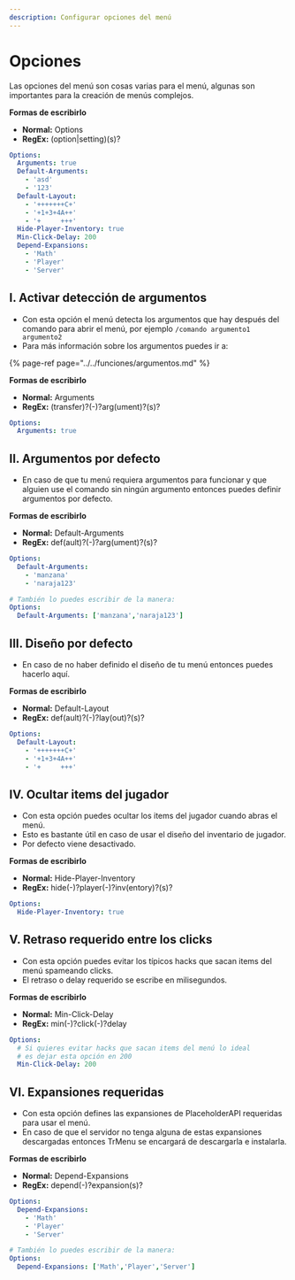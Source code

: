 ```yaml
---
description: Configurar opciones del menú
---
```


# Opciones

Las opciones del menú son cosas varias para el menú, algunas son importantes para la creación de menús complejos.

**Formas de escribirlo**

* **Normal:** Options
* **RegEx:** \(option\|setting\)\(s\)?

```yaml
Options:
  Arguments: true
  Default-Arguments:
    - 'asd'
    - '123'
  Default-Layout:
    - '+++++++C+'
    - '+1+3+4A++'
    - '+     +++'
  Hide-Player-Inventory: true
  Min-Click-Delay: 200
  Depend-Expansions:
    - 'Math'
    - 'Player'
    - 'Server'
```

## I. Activar detección de argumentos

* Con esta opción el menú detecta los argumentos que hay después del comando para abrir el menú, por ejemplo `/comando argumento1 argumento2`
* Para más información sobre los argumentos puedes ir a:

{% page-ref page="../../funciones/argumentos.md" %}

**Formas de escribirlo**

* **Normal:** Arguments
* **RegEx:** \(transfer\)?\(-\)?arg\(ument\)?\(s\)?

```yaml
Options:
  Arguments: true
```

## II. Argumentos por defecto

* En caso de que tu menú requiera argumentos para funcionar y que alguien use el comando sin ningún argumento entonces puedes definir argumentos por defecto.

**Formas de escribirlo**

* **Normal:** Default-Arguments
* **RegEx:** def\(ault\)?\(-\)?arg\(ument\)?\(s\)?

```yaml
Options:
  Default-Arguments:
    - 'manzana'
    - 'naraja123'

# También lo puedes escribir de la manera:
Options:
  Default-Arguments: ['manzana','naraja123']
```

## III. Diseño por defecto

* En caso de no haber definido el diseño de tu menú entonces puedes hacerlo aquí.

**Formas de escribirlo**

* **Normal:** Default-Layout
* **RegEx:** def\(ault\)?\(-\)?lay\(out\)?\(s\)?

```yaml
Options:
  Default-Layout:
    - '+++++++C+'
    - '+1+3+4A++'
    - '+     +++'
```

## IV. Ocultar items del jugador

* Con esta opción puedes ocultar los items del jugador cuando abras el menú.
* Esto es bastante útil en caso de usar el diseño del inventario de jugador.
* Por defecto viene desactivado.

**Formas de escribirlo**

* **Normal:** Hide-Player-Inventory
* **RegEx:** hide\(-\)?player\(-\)?inv\(entory\)?\(s\)?

```yaml
Options:
  Hide-Player-Inventory: true
```

## V. Retraso requerido entre los clicks

* Con esta opción puedes evitar los típicos hacks que sacan items del menú spameando clicks.
* El retraso o delay requerido se escribe en milisegundos.

**Formas de escribirlo**

* **Normal:** Min-Click-Delay
* **RegEx:** min\(-\)?click\(-\)?delay

```yaml
Options:
  # Si quieres evitar hacks que sacan items del menú lo ideal
  # es dejar esta opción en 200
  Min-Click-Delay: 200
```

## VI. Expansiones requeridas

* Con esta opción defines las expansiones de PlaceholderAPI requeridas para usar el menú.
* En caso de que el servidor no tenga alguna de estas expansiones descargadas entonces TrMenu se encargará de descargarla e instalarla.

**Formas de escribirlo**

* **Normal:** Depend-Expansions
* **RegEx:** depend\(-\)?expansion\(s\)?

```yaml
Options:
  Depend-Expansions:
    - 'Math'
    - 'Player'
    - 'Server'

# También lo puedes escribir de la manera:
Options:
  Depend-Expansions: ['Math','Player','Server']
```

